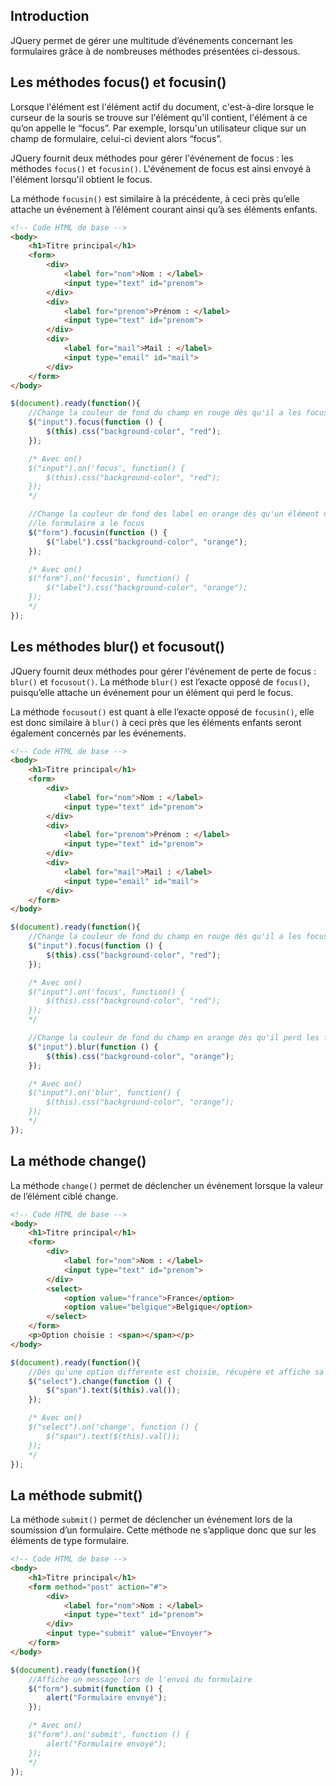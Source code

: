 ## Introduction

JQuery permet de gérer une multitude d’événements concernant les formulaires grâce à de nombreuses méthodes présentées ci-dessous.

## Les méthodes focus() et focusin()

Lorsque l'élément est l'élément actif du document, c'est-à-dire lorsque le curseur de la souris se trouve sur l'élément qu'il contient, l'élément à ce qu’on appelle le “focus”. Par exemple, lorsqu'un utilisateur clique sur un champ de formulaire, celui-ci devient alors “focus”.

JQuery fournit deux méthodes pour gérer l'événement de focus : les méthodes ```focus()``` et ```focusin()```. L'événement de focus est ainsi envoyé à l'élément lorsqu'il obtient le focus.

La méthode ```focusin()``` est similaire à la précédente, à ceci près qu’elle attache un événement à l’élément courant ainsi qu’à ses éléments enfants.

```html
<!-- Code HTML de base -->
<body>
    <h1>Titre principal</h1>
    <form>
        <div>
            <label for="nom">Nom : </label>
            <input type="text" id="prenom">
        </div>
        <div>
            <label for="prenom">Prénom : </label>
            <input type="text" id="prenom">
        </div>
        <div>
            <label for="mail">Mail : </label>
            <input type="email" id="mail">
        </div>
    </form>
</body>
```

```js
$(document).ready(function(){
    //Change la couleur de fond du champ en rouge dès qu'il a les focus
    $("input").focus(function () {
        $(this).css("background-color", "red");
    });

    /* Avec on()
    $("input").on('focus', function() {
        $(this).css("background-color", "red");
    });
    */

    //Change la couleur de fond des label en orange dès qu'un élément dans 
    //le formulaire a le focus
    $("form").focusin(function () {
        $("label").css("background-color", "orange");
    });

    /* Avec on()
    $("form").on('focusin', function() {
        $("label").css("background-color", "orange");
    });
    */
});
```

## Les méthodes blur() et focusout()

JQuery fournit deux méthodes pour gérer l'événement de perte de focus : ```blur()``` et ```focusout()```. La méthode ```blur()``` est l’exacte opposé de ```focus()```, puisqu’elle attache un événement pour un élément qui perd le focus.

La méthode ```focusout()``` est quant à elle l’exacte opposé de ```focusin()```, elle est donc similaire à ```blur()``` à ceci près que les éléments enfants seront également concernés par les événements.

```html
<!-- Code HTML de base -->
<body>
    <h1>Titre principal</h1>
    <form>
        <div>
            <label for="nom">Nom : </label>
            <input type="text" id="prenom">
        </div>
        <div>
            <label for="prenom">Prénom : </label>
            <input type="text" id="prenom">
        </div>
        <div>
            <label for="mail">Mail : </label>
            <input type="email" id="mail">
        </div>
    </form>
</body>
```

```js
$(document).ready(function(){
    //Change la couleur de fond du champ en rouge dès qu'il a les focus
    $("input").focus(function () {
        $(this).css("background-color", "red");
    });

    /* Avec on()
    $("input").on('focus', function() {
        $(this).css("background-color", "red");
    });
    */

    //Change la couleur de fond du champ en orange dès qu'il perd les focus
    $("input").blur(function () {
        $(this).css("background-color", "orange");
    });

    /* Avec on()
    $("input").on('blur', function() {
        $(this).css("background-color", "orange");
    });
    */
});
```

## La méthode change()

La méthode ```change()``` permet de déclencher un événement lorsque la valeur de l’élément ciblé change.

```html
<!-- Code HTML de base -->
<body>
    <h1>Titre principal</h1>
    <form>
        <div>
            <label for="nom">Nom : </label>
            <input type="text" id="prenom">
        </div>
        <select>
            <option value="france">France</option>
            <option value="belgique">Belgique</option>
        </select>
    </form>
    <p>Option choisie : <span></span></p>
</body>
```

```js
$(document).ready(function(){
    //Dès qu'une option différente est choisie, récupère et affiche sa valeur
    $("select").change(function () {
        $("span").text($(this).val());
    });

    /* Avec on()
    $("select").on('change', function () {
        $("span").text($(this).val());
    });
    */
});
```

## La méthode submit()

La méthode ```submit()``` permet de déclencher un événement lors de la soumission d’un formulaire. Cette méthode ne s’applique donc que sur les éléments de type formulaire.

```html
<!-- Code HTML de base -->
<body>
    <h1>Titre principal</h1>
    <form method="post" action="#">
        <div>
            <label for="nom">Nom : </label>
            <input type="text" id="prenom">
        </div>
        <input type="submit" value="Envoyer">
    </form>
</body>
```

```js
$(document).ready(function(){
    //Affiche un message lors de l'envoi du formulaire
    $("form").submit(function () {
        alert("Formulaire envoyé");
    });

    /* Avec on()
    $("form").on('submit', function () {
        alert("Formulaire envoyé");
    });
    */
});
```